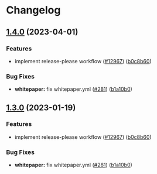 # Changelog

## [1.4.0](https://github.com/leppaludi/taiko-mono/compare/whitepaper-v1.3.0...whitepaper-v1.4.0) (2023-04-01)


### Features

* implement release-please workflow ([#12967](https://github.com/leppaludi/taiko-mono/issues/12967)) ([b0c8b60](https://github.com/leppaludi/taiko-mono/commit/b0c8b60da0af3160db758f83c1f6368a3a712593))


### Bug Fixes

* **whitepaper:** fix whitepaper.yml ([#281](https://github.com/leppaludi/taiko-mono/issues/281)) ([b1a10b0](https://github.com/leppaludi/taiko-mono/commit/b1a10b077db6011f14ff923b644fb755d20a0914))

## [1.3.0](https://github.com/taikoxyz/taiko-mono/compare/whitepaper-v1.2.2...whitepaper-v1.3.0) (2023-01-19)


### Features

* implement release-please workflow ([#12967](https://github.com/taikoxyz/taiko-mono/issues/12967)) ([b0c8b60](https://github.com/taikoxyz/taiko-mono/commit/b0c8b60da0af3160db758f83c1f6368a3a712593))


### Bug Fixes

* **whitepaper:** fix whitepaper.yml ([#281](https://github.com/taikoxyz/taiko-mono/issues/281)) ([b1a10b0](https://github.com/taikoxyz/taiko-mono/commit/b1a10b077db6011f14ff923b644fb755d20a0914))
